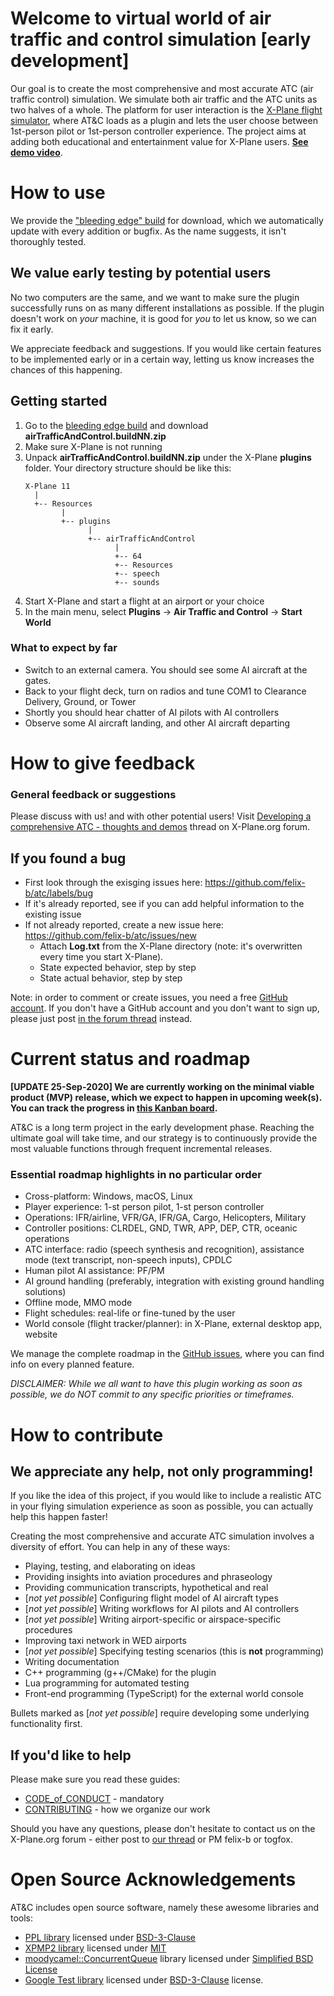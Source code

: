 # Welcome to virtual world of air traffic and control simulation [early development]

Our goal is to create the most comprehensive and most accurate ATC (air traffic control) simulation. We simulate both air traffic and the ATC units as two halves of a whole. The platform for user interaction is the [X-Plane flight simulator](https://www.x-plane.com/), where AT&C loads as a plugin and lets the user choose between 1st-person pilot or 1st-person controller experience. The project aims at adding both educational and entertainment value for X-Plane users. **[See demo video](https://youtu.be/o0yAqO8ZdUo)**.

# How to use

We provide the ["bleeding edge" build](https://github.com/felix-b/atc/releases) for download, which we automatically update with every addition or bugfix. As the name suggests, it isn't thoroughly tested. 

## We value early testing by potential users

No two computers are the same, and we want to make sure the plugin successfully runs on as many different installations as possible. If the plugin doesn't work on *your* machine, it is good for *you* to let us know, so we can fix it early. 

We appreciate feedback and suggestions. If you would like certain features to be implemented early or in a certain way, letting us know increases the chances of this happening.

## Getting started

1. Go to the [bleeding edge build](https://github.com/felix-b/atc/releases) and download **airTrafficAndControl.buildNN.zip**
1. Make sure X-Plane is not running
1. Unpack **airTrafficAndControl.buildNN.zip** under the X-Plane **plugins** folder. Your directory structure should be like this:
   ```
   X-Plane 11
     |
     +-- Resources
           |
           +-- plugins
                 |
                 +-- airTrafficAndControl
                       |
                       +-- 64
                       +-- Resources
                       +-- speech
                       +-- sounds
   ```
1. Start X-Plane and start a flight at an airport or your choice
1. In the main menu, select **Plugins** -> **Air Traffic and Control** -> **Start World**

### What to expect by far

- Switch to an external camera. You should see some AI aircraft at the gates.
- Back to your flight deck, turn on radios and tune COM1 to Clearance Delivery, Ground, or Tower
- Shortly you should hear chatter of AI pilots with AI controllers
- Observe some AI aircraft landing, and other AI aircraft departing

# How to give feedback

### General feedback or suggestions

Please discuss with us! and with other potential users! Visit
[Developing a comprehensive ATC - thoughts and demos](https://forums.x-plane.org/index.php?/forums/topic/224703-developing-a-comprehensive-atc-thoughts-and-demos/) thread on X-Plane.org forum.

## If you found a bug

- First look through the exisging issues here: https://github.com/felix-b/atc/labels/bug
- If it's already reported, see if you can add helpful information to the existing issue
- If not already reported, create a new issue here: https://github.com/felix-b/atc/issues/new
  - Attach **Log.txt** from the X-Plane directory (note: it's overwritten every time you start X-Plane).
  - State expected behavior, step by step
  - State actual behavior, step by step
  
Note: in order to comment or create issues, you need a free [GitHub account](https://github.com/join). If you don't have a GitHub account and you don't want to sign up, please just post [in the forum thread](https://forums.x-plane.org/index.php?/forums/topic/224703-developing-a-comprehensive-atc-thoughts-and-demos/) instead.

# Current status and roadmap

**[UPDATE 25-Sep-2020] We are currently working on the minimal viable product (MVP) release, which we expect to happen in upcoming week(s). You can track the progress in [this Kanban board](https://github.com/felix-b/atc/projects/1).**

AT&C is a long term project in the early development phase. Reaching the ultimate goal will take time, and our strategy is to continuously provide the most valuable functions through frequent incremental releases. 

### Essential roadmap highlights in no particular order

- Cross-platform: Windows, macOS, Linux
- Player experience: 1-st person pilot, 1-st person controller
- Operations: IFR/airline, VFR/GA, IFR/GA, Cargo, Helicopters, Military 
- Controller positions: CLRDEL, GND, TWR, APP, DEP, CTR, oceanic operations
- ATC interface: radio (speech synthesis and recognition), assistance mode (text transcript, non-speech inputs), CPDLC 
- Human pilot AI assistance: PF/PM
- AI ground handling (preferably, integration with existing ground handling solutions)
- Offline mode, MMO mode
- Flight schedules: real-life or fine-tuned by the user
- World console (flight tracker/planner): in X-Plane, external desktop app, website

We manage the complete roadmap in the [GitHub issues](https://github.com/felix-b/atc/issues), where you can find info on every planned feature.

*DISCLAIMER: While we all want to have this plugin working as soon as possible, we do NOT commit to any specific priorities or timeframes.*

# How to contribute

## We appreciate any help, not only programming!

If you like the idea of this project, if you would like to include a realistic ATC in your flying simulation experience as soon as possible, you can actually help this happen faster! 

Creating the most comprehensive and accurate ATC simulation involves a diversity of effort. You can help in any of these ways:

- Playing, testing, and elaborating on ideas
- Providing insights into aviation procedures and phraseology
- Providing communication transcripts, hypothetical and real
- [*not yet possible*] Configuring flight model of AI aircraft types
- [*not yet possible*] Writing workflows for AI pilots and AI controllers
- [*not yet possible*] Writing airport-specific or airspace-specific procedures
- Improving taxi network in WED airports
- [*not yet possible*] Specifying testing scenarios (this is **not** programming) 
- Writing documentation
- C++ programming (g++/CMake) for the plugin
- Lua programming for automated testing
- Front-end programming (TypeScript) for the external world console

Bullets marked as [*not yet possible*] require developing some underlying functionality first. 

## If you'd like to help

Please make sure you read these guides:
- [CODE_of_CONDUCT](https://github.com/felix-b/atc/blob/master/CODE_of_CONDUCT.md) - mandatory
- [CONTRIBUTING](https://github.com/felix-b/atc/blob/master/CONTRIBUTING.md) - how we organize our work

Should you have any questions, please don't hesitate to contact us on the X-Plane.org forum - either post to [our thread](https://forums.x-plane.org/index.php?/forums/topic/224703-developing-a-comprehensive-atc-thoughts-and-demos/) or PM felix-b or togfox.


# Open Source Acknowledgements

AT&C includes open source software, namely these awesome libraries and tools:

- [PPL library](https://github.com/PhilippMuenzel/PPL) licensed under [BSD-3-Clause](https://github.com/PhilippMuenzel/PPL/blob/master/LICENSE)
- [XPMP2 library](https://github.com/TwinFan/XPMP2) licensed under [MIT](https://github.com/TwinFan/XPMP2/blob/master/LICENSE)
- [moodycamel::ConcurrentQueue](https://github.com/cameron314/concurrentqueue) library licensed under [Simplified BSD License](https://github.com/cameron314/concurrentqueue/blob/master/LICENSE.md)
- [Google Test library](https://github.com/google/googletest) licensed under [BSD-3-Clause](https://github.com/google/googletest/blob/master/LICENSE) license.


